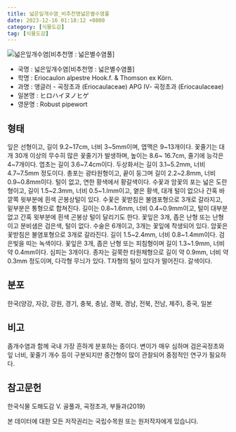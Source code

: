 ```yaml
---
title: 넓은잎개수염_비추천명넓은별수염풀
date: 2023-12-16 01:18:12 +0800
category: [식물도감]
tag: [식물도감]
---
```




![넓은잎개수염[비추천명 : 넓은별수염풀]](/fileUpload/plants/basic/Eriocaulaceae/Eriocaulon/5807/5807_1_th2.jpg)
- 국명 : 넓은잎개수염[비추천명 : 넓은별수염풀]
- 학명 : Eriocaulon alpestre Hook.f. & Thomson ex Körn.
- 과명 : 앵글러 - 곡정초과 (Eriocaulaceae) APG Ⅳ- 곡정초과 (Eriocaulaceae)
- 일본명 : ヒロハイヌノヒゲ
- 영문명 : Robust pipewort


## 형태
잎은 선형이고, 길이 9.2~17cm, 너비 3~5mm이며, 엽맥은 9~13개이다. 꽃줄기는 대개 30개 이상의 무수히 많은 꽃줄기가 발생하며, 높이는 8.6~ 16.7cm, 줄기에 능각은 4~7개이다. 엽초는 길이 3.6~7.4cm이다. 두상화서는 길이 3.1~5.2mm, 너비 4.7~7.5mm 정도이다. 총포는 광타원형이고, 끝이 둥그며 길이 2.2~2.8mm, 너비 0.9~0.8mm이다. 털이 없고, 연한 황색에서 황갈색이다. 수꽃과 암꽃의 포는 넓은 도란형이고, 길이 1.5~2.3mm, 너비 0.5~1.lmm이고, 옅은 황색, 대개 털이 없으나 간혹 바깥쪽 윗부분에 흰색 곤봉상털이 있다. 수꽃은 꽃받침은 불염포형으로 3개로 갈라지고, 밑부분은 통형으로 합쳐진다. 길이는 0.8~1.6mm, 너비 0.4~0.9mm이고, 털이 대부분 없고 간혹 윗부분에 흰색 곤봉상 털이 달리기도 한다. 꽃잎은 3개, 좁은 난형 또는 난형이고 분비샘은 검은색, 털이 없다. 수술은 6개이고, 3개는 꽃잎에 착생되어 있다. 암꽃은 꽃받침은 불염포형으로 3개로 갈라진다. 길이 1.5~2.4mm, 너비 0.8~1.4mm이다. 검은빛을 띠는 녹색이다. 꽃잎은 3개, 좁은 난형 또는 피침형이며 길이 1.3~1.9mm, 너비 약 0.4mm이다. 심피는 3개이다. 종자는 길쭉한 타원체형으로 길이 약 0.9mm, 너비 약 0.3mm 정도이며, 다각형 무늬가 있다. T자형의 털이 있다가 떨어진다. 갈색이다.
## 분포
한국(양강, 자강, 강원, 경기, 충북, 충남, 경북, 경남, 전북, 전남, 제주), 중국, 일본
## 비고
좀개수염과 함께 국내 가장 흔하게 분포하는 종이다. 변이가 매우 심하며 검은곡정초와 잎 너비, 꽃줄기 개수 등이 구분되지만 중간형이 많이 관찰되어 중점적인 연구가 필요하다.
## 참고문헌
한국식물 도해도감 Ⅴ. 골풀과, 곡정초과, 부들과(2019)






본 데이터에 대한 모든 저작권리는 국립수목원 또는 원저작자에게 있습니다.
